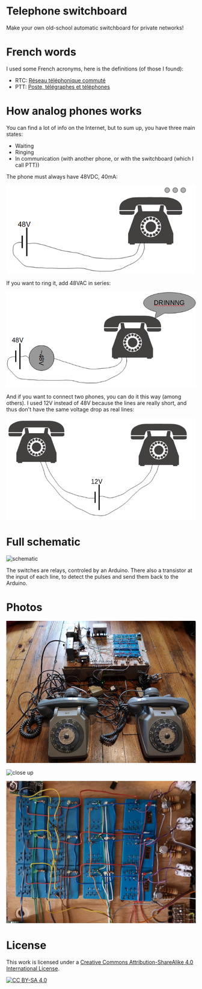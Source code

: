 # Telephone switchboard

Make your own old-school automatic switchboard for private networks!

# French words

I used some French acronyms, here is the definitions (of those I found):
* RTC: [Réseau téléphonique commuté](https://fr.wikipedia.org/wiki/R%C3%A9seau_t%C3%A9l%C3%A9phonique_commut%C3%A9)
* PTT: [Poste, télégraphes et téléphones](https://fr.wikipedia.org/wiki/Postes,_t%C3%A9l%C3%A9graphes_et_t%C3%A9l%C3%A9phones_(France))

# How analog phones works

You can find a lot of info on the Internet, but to sum up, you have three main states:
* Waiting
* Ringing
* In communication (with another phone, or with the switchboard (which I call PTT))

The phone must always have 48VDC, 40mA:

![Phone waiting](https://github.com/telec16/telephone_switchboard/raw/master/schematics/standby.png "The phone on standby")

If you want to ring it, add 48VAC in series:

![Phone ringing](https://github.com/telec16/telephone_switchboard/raw/master/schematics/ring.png "The phone ringing")

And if you want to connect two phones, you can do it this way (among others). I used 12V instead of 48V because the lines are really short, and thus don't have the same voltage drop as real lines:

![Phone connected](https://github.com/telec16/telephone_switchboard/raw/master/schematics/communication.png "The two phones in communication")

# Full schematic

![schematic](https://github.com/telec16/telephone_switchboard/raw/master/schematics/full_schematic.png "An example with three phones")

The switches are relays, controled by an Arduino. There also a transistor at the input of each line, to detect the pulses and send them back to the Arduino.

# Photos

![full view](https://github.com/telec16/telephone_switchboard/raw/master/pictures/full_view.png "Full view")

![close up](https://github.com/telec16/telephone_switchboard/raw/master/pictures/closeup.png "Close up, you can see the three transformers (left), the linear regulators (top), the transistors (bottom), and the relays (right).")

![relays](https://github.com/telec16/telephone_switchboard/raw/master/pictures/relays.png "Relays connections")

# License

This work is licensed under a [Creative Commons Attribution-ShareAlike 4.0
International License][cc-by-sa].

[![CC BY-SA 4.0][cc-by-sa-image]][cc-by-sa]

[cc-by-sa]: http://creativecommons.org/licenses/by-sa/4.0/
[cc-by-sa-image]: https://licensebuttons.net/l/by-sa/4.0/88x31.png
[cc-by-sa-shield]: https://img.shields.io/badge/License-CC%20BY--SA%204.0-lightgrey.svg
